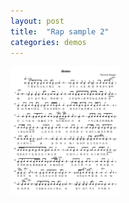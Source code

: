 ```yaml
---
layout: post
title:  "Rap sample 2"
categories: demos
---
```

<div style="align: center">
<img src="/public/img/demo1.png" alt="demo" style="zoom:20%;" />
</div>